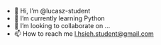 - 👋 Hi, I’m @lucasz-student
- 🌱 I’m currently learning Python
- 💞️ I’m looking to collaborate on ...
- 📫 How to reach me l.hsieh.student@gmail.com

<!---
lucasz-student/lucasz-student is a ✨ special ✨ repository because its `README.md` (this file) appears on your GitHub profile.
You can click the Preview link to take a look at your changes.
--->
